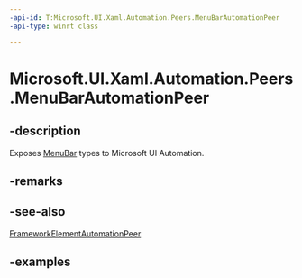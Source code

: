 ```yaml
---
-api-id: T:Microsoft.UI.Xaml.Automation.Peers.MenuBarAutomationPeer
-api-type: winrt class

---
```

<!-- Class syntax.
public class MenuBarAutomationPeer : FrameworkElementAutomationPeer, FrameworkElementAutomationPeer
-->

# Microsoft.UI.Xaml.Automation.Peers.MenuBarAutomationPeer


## -description

Exposes [MenuBar](menubarautomationpeer.md) types to Microsoft UI Automation.


## -remarks


## -see-also

[FrameworkElementAutomationPeer](frameworkelementautomationpeer.md)

## -examples


